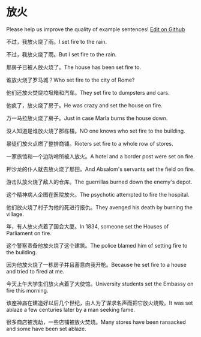 # 放火

Please help us improve the quality of example sentences! [Edit on Github](https://github.com/jiyushe/jiyu-example-sentence-source/blob/main/chinese/fanghuo.md)

<p><span class="chinese">不过，我放火烧了雨。</span><span class="english">I set fire to the rain.</span></p>

<p><span class="chinese">不过，我放火烧了雨。</span><span class="english">But I set fire to the rain.</span></p>

<p><span class="chinese">那房子已被人放火烧了。</span><span class="english">The house has been set fire to.</span></p>

<p><span class="chinese">谁放火烧了罗马城？</span><span class="english">Who set fire to the city of Rome?</span></p>

<p><span class="chinese">他们还放火焚烧垃圾箱和汽车。</span><span class="english">They set fire to dumpsters and cars.</span></p>

<p><span class="chinese">他疯了，放火烧了房子。</span><span class="english">He was crazy and set the house on fire.</span></p>

<p><span class="chinese">万一马拉放火烧了房子。</span><span class="english">Just in case Marla burns the house down.</span></p>

<p><span class="chinese">没人知道是谁放火烧了那栋楼。</span><span class="english">NO one knows who set fire to the building.</span></p>

<p><span class="chinese">暴徒们放火点燃了整排商铺。</span><span class="english">Rioters set fire to a whole row of stores.</span></p>

<p><span class="chinese">一家旅馆和一个边防哨所被人放火。</span><span class="english">A hotel and a border post were set on fire.</span></p>

<p><span class="chinese">押沙龙的仆人就去放火烧了那田。</span><span class="english">And Absalom's servants set the field on fire.</span></p>

<p><span class="chinese">游击队放火烧了敌人的仓库。</span><span class="english">The guerrillas burned down the enemy's depot.</span></p>

<p><span class="chinese">这个精神病人企图在医院放火。</span><span class="english">The psychotic attempted to fire the hospital.</span></p>

<p><span class="chinese">他们放火烧了村子为他的死进行报仇。</span><span class="english">They avenged his death by burning the village.</span></p>

<p><span class="chinese">年，有人放火点着了国会大厦。</span><span class="english">In 1834, someone set the Houses of Parliament on fire.</span></p>

<p><span class="chinese">这个警察责备他放火烧了这个建筑。</span><span class="english">The police blamed him of setting fire to the building.</span></p>

<p><span class="chinese">因为他放火烧了一栋房子并且蓄意向我开枪。</span><span class="english">Because he set fire to a house and tried to fired at me.</span></p>

<p><span class="chinese">今天上午大学生们放火点着了大使馆。</span><span class="english">University students set the Embassy on fire this morning.</span></p>

<p><span class="chinese">该座神庙在建造好以后几个世纪，由人为了谋求名声而把它放火烧毁。</span><span class="english">It was set ablaze a few centuries later by a man seeking fame.</span></p>

<p><span class="chinese">很多商店被洗劫，一些店铺被放火焚烧。</span><span class="english">Many stores have been ransacked and some have been set ablaze.</span></p>

